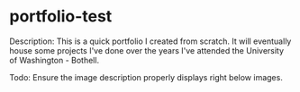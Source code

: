 # portfolio-test

Description: This is a quick portfolio I created from scratch. It will eventually house some projects
I've done over the years I've attended the University of Washington - Bothell.<br>

Todo: Ensure the image description properly displays right below images.
